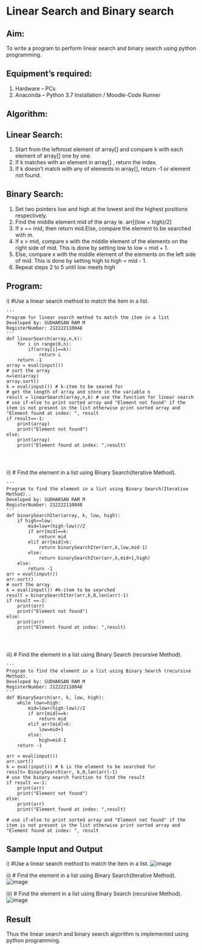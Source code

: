 # Linear Search and Binary search
## Aim:
To write a program to perform linear search and binary search using python programming.
## Equipment’s required:
1.	Hardware – PCs
2.	Anaconda – Python 3.7 Installation / Moodle-Code Runner
## Algorithm:
## Linear Search:
1.	Start from the leftmost element of array[] and compare k with each element of array[] one by one.
2.	If k matches with an element in array[] , return the index.
3.	If k doesn’t match with any of elements in array[], return -1 or element not found.
## Binary Search:
1.	Set two pointers low and high at the lowest and the highest positions respectively.
2.	Find the middle element mid of the array ie. arr[(low + high)/2]
3.	If x == mid, then return mid.Else, compare the element to be searched with m.
4.	If x > mid, compare x with the middle element of the elements on the right side of mid. This is done by setting low to low = mid + 1.
5.	Else, compare x with the middle element of the elements on the left side of mid. This is done by setting high to high = mid - 1.
6.	Repeat steps 2 to 5 until low meets high
## Program:
i)	#Use a linear search method to match the item in a list.
```
''' 
Program for linear search method to match the item in a list
Developed by: SUDHARSAN RAM M
RegisterNumber: 212222110048
'''
def linearSearch(array,n,k):
    for i in range(0,n):
        if(array[i]==k):
            return i
    return -1
array = eval(input())
# sort the array
n=len(array)
array.sort()
k = eval(input()) # k-item to be seared for
# get the length of array and store in the variable n
result = linearSearch(array,n,k) # use the function for linear search
# use if-else to print sorted array and "Element not found" if the item is not present in the list otherwise print sorted array and "Element found at index: ", result
if result==-1:
    print(array)
    print("Element not found")
else:
    print(array)
    print("Element found at index: ",result)
    



```
ii)	# Find the element in a list using Binary Search(Iterative Method).
```
''' 
Program to find the element in a list using Binary Search(Iterative Method)..
Developed by: SUDHARSAN RAM M
RegisterNumber: 212222110048
'''
def binarySearchIter(array, k, low, high):
    if high>=low:
        mid=low+(high-low)//2
        if arr[mid]==k:
            return mid
        elif arr[mid]>k:
            return binarySearchIter(arr,k,low,mid-1)
        else:
            return binarySearchIter(arr,k,mid+1,high)
    else:
        return -1
arr = eval(input())
arr.sort()
# sort the array
k = eval(input()) #k-item to be searched
result = binarySearchIter(arr,k,0,len(arr)-1)
if result ==-1:
    print(arr)
    print("Element not found")
else:
    print(arr)
    print("Element found at index: ",result)




```
iii)	# Find the element in a list using Binary Search (recursive Method).
```
''' 
Program to find the element in a list using Binary Search (recursive Method).
Developed by: SUDHARSAN RAM M
RegisterNumber: 212222110048
'''
def BinarySearch(arr, k, low, high):
    while low<=high:
        mid=low+(high-low)//2
        if arr[mid]==k:
            return mid
        elif arr[mid]<k:
            low=mid+1
        else:
            high=mid-1
    return -1
    
arr = eval(input())
arr.sort()
k = eval(input()) # k is the element to be searched for
result= BinarySearch(arr, k,0,len(arr)-1)
# use the binary search function to find the result
if result ==-1:
    print(arr)
    print("Element not found")
else:
    print(arr)
    print("Element found at index: ",result)

# use if-else to print sorted array and "Element not found" if the item is not present in the list otherwise print sorted array and "Element found at index: ", result

```
## Sample Input and Output

i)	#Use a linear search method to match the item in a list.
![image](https://github.com/Sudharsanram/Search-Algorithm/assets/119393980/e62961c0-1a5d-48b3-9ac2-f2d4e1e0b37f)

ii)	# Find the element in a list using Binary Search(Iterative Method).
![image](https://github.com/Sudharsanram/Search-Algorithm/assets/119393980/9c2d473e-20cd-462e-ab39-89df155c8916)

iii)	# Find the element in a list using Binary Search (recursive Method).
![image](https://github.com/Sudharsanram/Search-Algorithm/assets/119393980/81b9a664-55a8-4d45-97e9-e535088dba29)


## Result
Thus the linear search and binary search algorithm is implemented using python programming.

